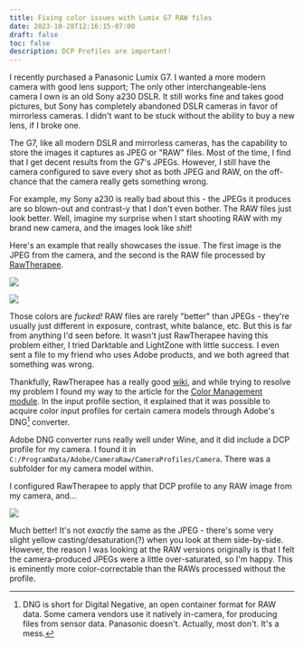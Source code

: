 ```yaml
---
title: Fixing color issues with Lumix G7 RAW files
date: 2023-10-28T12:16:15-07:00
draft: false
toc: false
description: DCP Profiles are important!
---
```


I recently purchased a Panasonic Lumix G7. I wanted a more modern camera with good lens support; The only other interchangeable-lens camera I own is an old Sony a230 DSLR. It still works fine and takes good pictures, but Sony has completely abandoned DSLR cameras in favor of mirrorless cameras. I didn't want to be stuck without the ability to buy a new lens, if I broke one.

The G7, like all modern DSLR and mirrorless cameras, has the capability to store the images it captures as JPEG or "RAW" files. Most of the time, I find that I get decent results from the G7's JPEGs. However, I still have the camera configured to save every shot as both JPEG and RAW, on the off-chance that the camera really gets something wrong. 

For example, my Sony a230 is really bad about this - the JPEGs it produces are so blown-out and contrast-y that I don't even bother. The RAW files just look better. Well, imagine my surprise when I start shooting RAW with my brand new camera, and the images look like *shit*!

Here's an example that really showcases the issue. The first image is the JPEG from the camera, and the second is the RAW file processed by [RawTherapee](http://rawtherapee.com/).

![](organizer.jpg)

![](organizer_raw.jpg)

Those colors are *fucked!* RAW files are rarely "better" than JPEGs - they're usually just different in exposure, contrast, white balance, etc. But this is far from anything I'd seen before. It wasn't just RawTherapee having this problem either, I tried Darktable and LightZone with little success. I even sent a file to my friend who uses Adobe products, and we both agreed that something was wrong.

Thankfully, RawTherapee has a really good [wiki](https://rawpedia.rawtherapee.com/Main_Page), and while trying to resolve my problem I found my way to the article for the [Color Management module](http://rawpedia.rawtherapee.com/Color_Management). In the input profile section, it explained that it was possible to acquire color input profiles for certain camera models through Adobe's DNG[^1] converter.

Adobe DNG converter runs really well under Wine, and it did include a DCP profile for my camera. I found it in `C:/ProgramData/Adobe/CameraRaw/CameraProfiles/Camera`. There was a subfolder for my camera model within.

I configured RawTherapee to apply that DCP profile to any RAW image from my camera, and...

![](organizer_fixed.jpg)

Much better! It's not *exactly* the same as the JPEG - there's some very slight yellow casting/desaturation(?) when you look at them side-by-side. However, the reason I was looking at the RAW versions originally is that I felt the camera-produced JPEGs were a little over-saturated, so I'm happy. This is eminently more color-correctable than the RAWs processed without the profile.

[^1]: DNG is short for Digital Negative, an open container format for RAW data. Some camera vendors use it natively in-camera, for producing files from sensor data. Panasonic doesn't. Actually, most don't. It's a mess.
